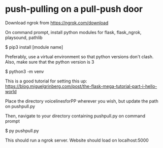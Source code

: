# push-pulling on a pull-push door
Download ngrok from https://ngrok.com/download

On command prompt, install python modules for flask, flask_ngrok, playsound, pathlib

  $ pip3 install [module name]

Preferably, use a virtual environment so that python versions don't clash. Also, make sure that the python version is 3
  
  $ python3 -m venv <virtual env name> 
  
  This is a good tutorial for setting this up: https://blog.miguelgrinberg.com/post/the-flask-mega-tutorial-part-i-hello-world

Place the directory voicelinesforPP wherever you wish, but update the path on pushpull.py 

Then, navigate to your directory containing pushpull.py on command prompt

  $ py pushpull.py
  
  This should run a ngrok server. Website should load on localhost:5000
